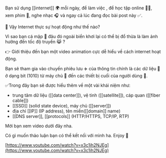Bạn sử dụng [[internet]] 🌍 mỗi ngày, để làm việc , để học tập online 👩‍💻, xem phim 👀, nghe nhạc 🎧 và ngay cả lúc đang đọc bài post này ✅.

🤔 Vậy Internet thực sự hoạt động như thế nào?

Vì sao bạn cá mập 🦈 đâu đó ngoài biển khơi lại có thể bị đổ thừa là làm ảnh hưởng đến tốc độ truyền 😹 ?

👉 Giới thiệu đến bạn một video animation cực dễ hiểu về cách internet hoạt động.

Bạn sẽ tham gia vào chuyến phiêu lưu ✈️ của thông tin chính là các dữ liệu 📀 ở dạng bit (1010) từ máy chủ 💾 đến các thiết bị cuối của người dùng 📲.

✅Trong đây bạn sẽ được hiểu thêm về một vài khái niệm như:

-   trung tâm dữ liệu ([[data center]]), vệ tinh ([[satellite]]), cáp quan ([[fiber cable]])
-   [[SSD]] (solid state device), máy chủ ([[server]])
-   địa chỉ [[IP]] (IP address), tên miền([[domain]] name)
-   [[DNS server]], [[protocols]] (HTTP/HTTPS, TCP/IP, RTP)

Mời bạn xem video dưới đây nha.

Có gì muốn thảo luận bạn có thể kết nối với mình ha. Enjoy 🤗

[](https://www.youtube.com/watch?v=x3c1ih2NJEg)[https://www.youtube.com/watch?v=x3c1ih2NJEg](https://www.youtube.com/watch?v=x3c1ih2NJEg)